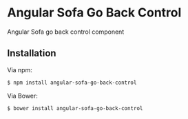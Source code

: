 # Angular Sofa Go Back Control

Angular Sofa go back control component

## Installation

Via npm:

```sh
$ npm install angular-sofa-go-back-control
```

Via Bower:

```sh
$ bower install angular-sofa-go-back-control
```

